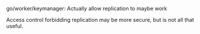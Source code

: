 go/worker/keymanager: Actually allow replication to maybe work

Access control forbidding replication may be more secure, but is not all
that useful.
